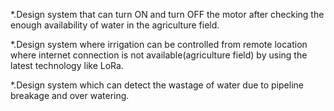 *.Design system that can turn ON and turn OFF the motor after checking the enough availability of water in the agriculture field.

*.Design system where irrigation can be controlled from remote location where internet connection is not available(agriculture field) by using the latest technology like LoRa.

*.Design system which can detect the wastage of water due to pipeline breakage and over watering.

